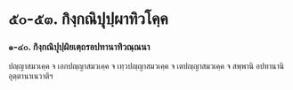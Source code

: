 <h1>๕๐-๕๓. กิงฺกณิปุปฺผาทิวโคฺค</h1>
<h3>๑-๔๐. กิงฺกณิปุปฺผิยเตฺถรอปทานาทิวณฺณนา</h3>
<p>ปญฺญาสมวเคฺค  จ เอกปญฺญาสมวเคฺค จ เทฺวปญฺญาสมวเคฺค จ เตปญฺญาสมวเคฺค จ สพฺพานิ อปทานานิ อุตฺตานาเนวาติฯ</p>





